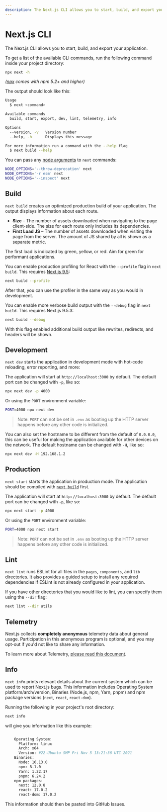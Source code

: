```yaml
---
description: The Next.js CLI allows you to start, build, and export your application. Learn more about it here.
---
```


# Next.js CLI

The Next.js CLI allows you to start, build, and export your application.

To get a list of the available CLI commands, run the following command inside your project directory:

```bash
npx next -h
```

_([npx](https://medium.com/@maybekatz/introducing-npx-an-npm-package-runner-55f7d4bd282b) comes with npm 5.2+ and higher)_

The output should look like this:

```bash
Usage
  $ next <command>

Available commands
  build, start, export, dev, lint, telemetry, info

Options
  --version, -v   Version number
  --help, -h      Displays this message

For more information run a command with the --help flag
  $ next build --help
```

You can pass any [node arguments](https://nodejs.org/api/cli.html#cli_node_options_options) to `next` commands:

```bash
NODE_OPTIONS='--throw-deprecation' next
NODE_OPTIONS='-r esm' next
NODE_OPTIONS='--inspect' next
```

## Build

`next build` creates an optimized production build of your application. The output displays information about each route.

- **Size** – The number of assets downloaded when navigating to the page client-side. The size for each route only includes its dependencies.
- **First Load JS** – The number of assets downloaded when visiting the page from the server. The amount of JS shared by all is shown as a separate metric.

The first load is indicated by green, yellow, or red. Aim for green for performant applications.

You can enable production profiling for React with the `--profile` flag in `next build`. This requires [Next.js 9.5](https://nextjs.org/blog/next-9-5):

```bash
next build --profile
```

After that, you can use the profiler in the same way as you would in development.

You can enable more verbose build output with the `--debug` flag in `next build`. This requires Next.js 9.5.3:

```bash
next build --debug
```

With this flag enabled additional build output like rewrites, redirects, and headers will be shown.

## Development

`next dev` starts the application in development mode with hot-code reloading, error reporting, and more:

The application will start at `http://localhost:3000` by default. The default port can be changed with `-p`, like so:

```bash
npx next dev -p 4000
```

Or using the `PORT` environment variable:

```bash
PORT=4000 npx next dev
```

> Note: `PORT` can not be set in `.env` as booting up the HTTP server happens before any other code is initialized.

You can also set the hostname to be different from the default of `0.0.0.0`, this can be useful for making the application available for other devices on the network. The default hostname can be changed with `-H`, like so:

```bash
npx next dev -H 192.168.1.2
```

## Production

`next start` starts the application in production mode. The application should be compiled with [`next build`](#build) first.

The application will start at `http://localhost:3000` by default. The default port can be changed with `-p`, like so:

```bash
npx next start -p 4000
```

Or using the `PORT` environment variable:

```bash
PORT=4000 npx next start
```

> Note: `PORT` can not be set in `.env` as booting up the HTTP server happens before any other code is initialized.

## Lint

`next lint` runs ESLint for all files in the `pages`, `components`, and `lib` directories. It also
provides a guided setup to install any required dependencies if ESLint is not already configured in
your application.

If you have other directories that you would like to lint, you can specify them using the `--dir`
flag:

```bash
next lint --dir utils
```

## Telemetry

Next.js collects **completely anonymous** telemetry data about general usage.
Participation in this anonymous program is optional, and you may opt-out if you'd not like to share any information.

To learn more about Telemetry, [please read this document](https://nextjs.org/telemetry/).

## Info

`next info` prints relevant details about the current system which can be used to report Next.js bugs.
This information includes Operating System platform/arch/version, Binaries (Node.js, npm, Yarn, pnpm) and npm package versions (`next`, `react`, `react-dom`).

Running the following in your project's root directory:

```bash
next info
```

will give you information like this example:

```bash

    Operating System:
      Platform: linux
      Arch: x64
      Version: #22-Ubuntu SMP Fri Nov 5 13:21:36 UTC 2021
    Binaries:
      Node: 16.13.0
      npm: 8.1.0
      Yarn: 1.22.17
      pnpm: 6.24.2
    npm packages:
      next: 12.0.8
      react: 17.0.2
      react-dom: 17.0.2

```

This information should then be pasted into GitHub Issues.